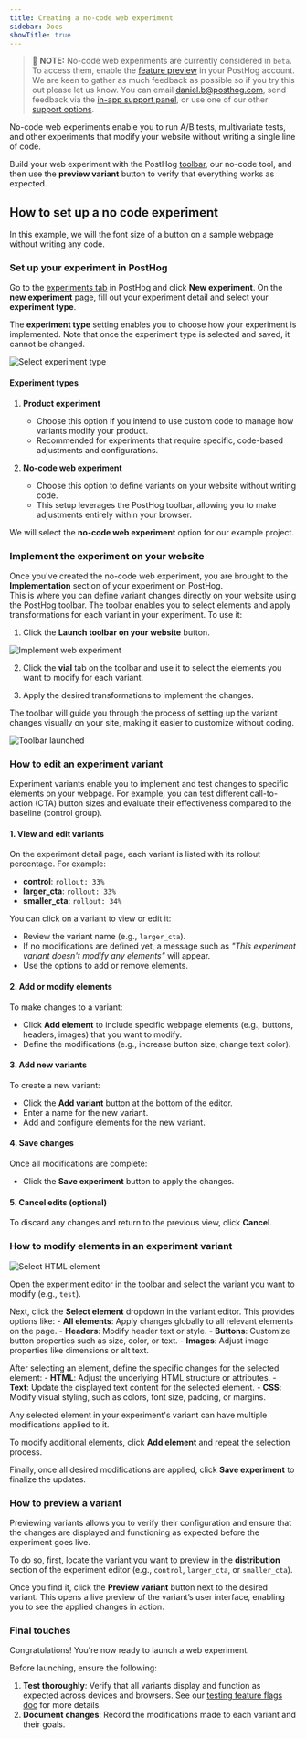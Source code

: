 ```yaml
---
title: Creating a no-code web experiment
sidebar: Docs
showTitle: true
---
```


> 🚧 **NOTE:** No-code web experiments are currently considered in `beta`. To access them, enable the [feature preview](https://us.posthog.com#panel=feature-previews) in your PostHog account. We are keen to gather as much feedback as possible so if you try this out please let us know. You can email [daniel.b@posthog.com](mailto:daniel.@posthog.com), send feedback via the [in-app support panel](https://us.posthog.com#panel=support%3Afeedback%3Aexperiments%3Alow), or use one of our other [support options](/docs/support-options).

No-code web experiments enable you to run A/B tests, multivariate tests, and other experiments that modify your website without writing a single line of code.

Build your web experiment with the PostHog [toolbar](/docs/toolbar), our no-code tool, and then use the **preview variant** button to verify that everything works as expected.

## How to set up a no code experiment

In this example, we will the font size of a button on a sample webpage without writing any code.

### Set up your experiment in PostHog

Go to the [experiments tab](https://us.posthog.com/experiments) in PostHog and click **New experiment**. On the **new experiment** page, fill out your experiment detail and select your **experiment type**.  

The **experiment type** setting enables you to choose how your experiment is implemented. Note that once the experiment type is selected and saved, it cannot be changed.

![Select experiment type](https://res.cloudinary.com/dmukukwp6/image/upload/create_web_exp_type_ed2e6af988.png)

#### Experiment types

1. **Product experiment**
   - Choose this option if you intend to use custom code to manage how variants modify your product.
   - Recommended for experiments that require specific, code-based adjustments and configurations.

2. **No-code web experiment**
   - Choose this option to define variants on your website without writing code.
   - This setup leverages the PostHog toolbar, allowing you to make adjustments entirely within your browser.

We will select the **no-code web experiment** option for our example project.


### Implement the experiment on your website

Once you've created the no-code web experiment, you are brought to the **Implementation** section of your experiment on PostHog.  
This is where you can define variant changes directly on your website using the PostHog toolbar. The toolbar enables you to select elements and apply transformations for each variant in your experiment. To use it:

1. Click the **Launch toolbar on your website** button.

![Implement web experiment](https://res.cloudinary.com/dmukukwp6/image/upload/web_exp_implementation_ddd1848103.png)

2. Click the **vial** tab on the toolbar and use it to select the elements you want to modify for each variant.

3. Apply the desired transformations to implement the changes.

The toolbar will guide you through the process of setting up the variant changes visually on your site, making it easier to customize without coding.

![Toolbar launched](https://res.cloudinary.com/dmukukwp6/image/upload/create_web_exp_toolbar_launched_3b23c18d3f.png)


### How to edit an experiment variant

Experiment variants enable you to implement and test changes to specific elements on your webpage. For example, you can test different call-to-action (CTA) button sizes and evaluate their effectiveness compared to the baseline (control group).


#### 1. View and edit variants

On the experiment detail page, each variant is listed with its rollout percentage. For example:
  - **control**: `rollout: 33%`
  - **larger_cta**: `rollout: 33%`
  - **smaller_cta**: `rollout: 34%`

You can click on a variant to view or edit it:
  - Review the variant name (e.g., `larger_cta`).
  - If no modifications are defined yet, a message such as _"This experiment variant doesn't modify any elements"_ will appear.
  - Use the options to add or remove elements.

#### 2. Add or modify elements

To make changes to a variant:
  - Click **Add element** to include specific webpage elements (e.g., buttons, headers, images) that you want to modify.
  - Define the modifications (e.g., increase button size, change text color).

#### 3. Add new variants

To create a new variant:
  - Click the **Add variant** button at the bottom of the editor.
  - Enter a name for the new variant.
  - Add and configure elements for the new variant.

#### 4. Save changes

Once all modifications are complete:
  - Click the **Save experiment** button to apply the changes.

#### 5. Cancel edits (optional)

To discard any changes and return to the previous view, click **Cancel**.


### How to modify elements in an experiment variant

![Select HTML element](https://res.cloudinary.com/dmukukwp6/image/upload/create_web_exp_select_element_75c46a1ed3.png)

Open the experiment editor in the toolbar and select the variant you want to modify (e.g., `test`).

Next, click the **Select element** dropdown in the variant editor. This provides options like:
     - **All elements**: Apply changes globally to all relevant elements on the page.
     - **Headers**: Modify header text or style.
     - **Buttons**: Customize button properties such as size, color, or text.
     - **Images**: Adjust image properties like dimensions or alt text.

After selecting an element, define the specific changes for the selected element:
     - **HTML**: Adjust the underlying HTML structure or attributes.
     - **Text**: Update the displayed text content for the selected element.
     - **CSS**: Modify visual styling, such as colors, font size, padding, or margins.

Any selected element in your experiment's variant can have multiple modifications applied to it.

To modify additional elements, click **Add element** and repeat the selection process.

Finally, once all desired modifications are applied, click **Save experiment** to finalize the updates.


### How to preview a variant

Previewing variants allows you to verify their configuration and ensure that the changes are displayed and functioning as expected before the experiment goes live. 

To do so, first, locate the variant you want to preview in the **distribution** section of the experiment editor (e.g., `control`, `larger_cta`, or `smaller_cta`).

Once you find it, click the **Preview variant** button next to the desired variant. This opens a live preview of the variant’s user interface, enabling you to see the applied changes in action.

### Final touches

Congratulations! You're now ready to launch a web experiment.

Before launching, ensure the following:

1. **Test thoroughly**: Verify that all variants display and function as expected across devices and browsers. See our [testing feature flags doc](/docs/feature-flags/testing) for more details.
2. **Document changes**: Record the modifications made to each variant and their goals.
